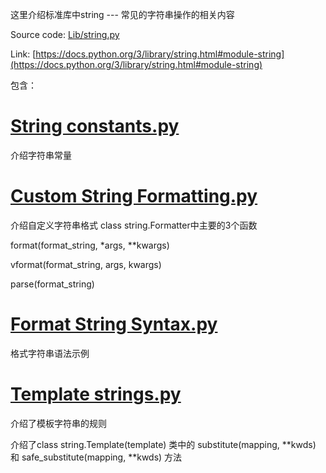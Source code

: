 这里介绍标准库中string --- 常见的字符串操作的相关内容 

Source code:  [Lib/string.py](https://github.com/python/cpython/blob/3.7/Lib/string.py)

Link: [https://docs.python.org/3/library/string.html#module-string](https://docs.python.org/3/library/string.html#module-string)

包含：

# [String constants.py](https://github.com/lichangke/Python-Standard-Library-Learn/blob/master/Text%20Processing%20Services/string%20%E2%80%94%20Common%20string%20operations/String%20constants.py)
介绍字符串常量 

# [Custom String Formatting.py](https://github.com/lichangke/Python-Standard-Library-Learn/blob/master/Text%20Processing%20Services/string%20%E2%80%94%20Common%20string%20operations/Custom%20String%20Formatting.py)
介绍自定义字符串格式 class string.Formatter中主要的3个函数

format(format_string, *args, **kwargs)

vformat(format_string, args, kwargs)

parse(format_string)

# [Format String Syntax.py](https://github.com/lichangke/Python-Standard-Library-Learn/blob/master/Text%20Processing%20Services/string%20%E2%80%94%20Common%20string%20operations/Format%20String%20Syntax.py)
格式字符串语法示例

# [Template strings.py](https://github.com/lichangke/Python-Standard-Library-Learn/blob/master/Text%20Processing%20Services/string%20%E2%80%94%20Common%20string%20operations/Template%20strings.py)
介绍了模板字符串的规则

介绍了class string.Template(template) 类中的 substitute(mapping, **kwds) 和 safe_substitute(mapping, **kwds) 方法 
